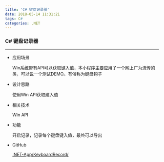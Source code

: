 ```yaml
---
title: 'C# 键盘记录器'
date: 2018-05-14 11:31:21
tags: C#
categories: .NET
---
```


### C# 键盘记录器

---

- 应用场景

	Win系统带有API可以获取键入值，本小程序主要应用了一个网上广为流传的类，可以说一个测试DEMO。有俗称为键盘钩子

- 设计思路

	使用Win API获取建入值

- 相关技术

	Win API

- 功能

	开启记录，记录每个键盘键入值，最终可以导出

- GitHub

	[.NET-App/KeyboardRecord/](https://github.com/BMBH/.NET-App/tree/master/KeyboardRecord)
